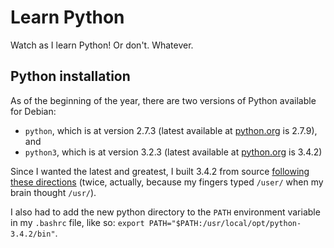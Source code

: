 Learn Python
============

Watch as I learn Python! Or don't. Whatever.

## Python installation
As of the beginning of the year, there are two versions of Python available for Debian:

 - `python`, which is at version 2.7.3 (latest available at [python.org][1] is 2.7.9), and
 - `python3`, which is at version 3.2.3 (latest available at [python.org][1] is 3.4.2)

Since I wanted the latest and greatest, I built 3.4.2 from source [following these directions][2] (twice, actually, because my fingers typed `/user/` when my brain thought `/usr/`).

I also had to add the new python directory to the `PATH` environment variable in my `.bashrc` file, like so: `export PATH="$PATH:/usr/local/opt/python-3.4.2/bin"`.

  [1]: http://python.org
  [2]: http://www.extellisys.com/articles/python-on-debian-wheezy
